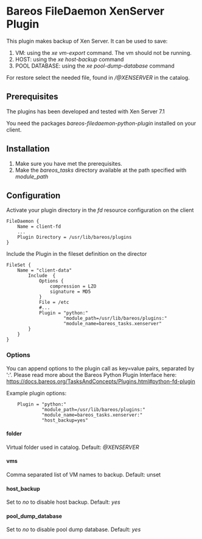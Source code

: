 # Bareos FileDaemon XenServer Plugin
This plugin makes backup of Xen Server. It can be used to save:

1. VM: using the *xe vm-export* command. The vm should not be running.
2. HOST: using the *xe host-backup* command
3. POOL DATABASE: using the *xe pool-dump-database* command

For restore select the needed file, found in */@XENSERVER* in the catalog.

## Prerequisites
The plugins has been developed and tested with Xen Server 7.1

You need the packages *bareos-filedaemon-python-plugin* installed on your client.

## Installation
1. Make sure you have met the prerequisites.
2. Make the *bareos_tasks* directory available at the path specified with *module_path*

## Configuration

Activate your plugin directory in the *fd* resource configuration on the client
```
FileDaemon {                          
    Name = client-fd
    ...
    Plugin Directory = /usr/lib/bareos/plugins
}
```

Include the Plugin in the fileset definition on the director
```
FileSet {
    Name = "client-data"
        Include  {
            Options {
                compression = LZO
                signature = MD5
            }
            File = /etc
            #...
            Plugin = "python:"
                     "module_path=/usr/lib/bareos/plugins:"
                     "module_name=bareos_tasks.xenserver"
        }
    }
}
```

### Options
You can append options to the plugin call as key=value pairs, separated by ':'.
Please read more about the Bareos Python Plugin Interface here: https://docs.bareos.org/TasksAndConcepts/Plugins.html#python-fd-plugin

Example plugin options:
```
    Plugin = "python:"
             "module_path=/usr/lib/bareos/plugins:"
             "module_name=bareos_tasks.xenserver:"
             "host_backup=yes"
```

#### folder
Virtual folder used in catalog. Default: *@XENSERVER*

#### vms
Comma separated list of VM names to backup. Default: unset

#### host_backup
Set to *no* to disable host backup. Default: *yes*

#### pool_dump_database
Set to *no* to disable pool dump database. Default: *yes*
